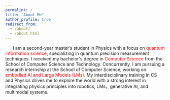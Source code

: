 ```yaml
---
permalink: /
title: "About Me"
author_profile: true
redirect_from: 
  - /about/
  - /about.html
---
```

&nbsp;&nbsp;&nbsp;&nbsp;&nbsp;&nbsp;I am a second-year master’s student in Physics with a focus on <span style="color:red">quantum information science</span>, specializing in quantum precision measurement techniques. I received my bachelor's degree in <span style="color:red">Computer Science</span> from the School of Computer Science and Technology. Concurrently, I am pursuing a research internship at the School of Computer Science, working on <span style="color:red">embodied AI and Large Models (LMs)</span>. My interdisciplinary training in CS and Physics drives me to explore the world with a strong interest in integrating physics principles into robotics, LMs，generative AI, and multimodal systems.
